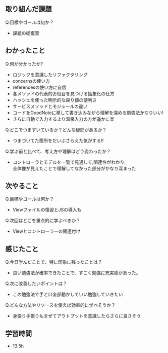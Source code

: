 ## 取り組んだ課題
Q.目標やゴールは何か？  
+ 課題の総復習


## わかったこと
Q.何が分かったか?  
+ ロジックを意識したリファクタリング
+ concernsの使い方
+ referencesの使い方に自信
+ 各メソッドの代表的お役目を見つける抽象化の仕方
+ ハッシュを使った明示的な戻り値の便利さ
+ サービスメソッドとモジュールの違い
+ コードをGoodNoteに移して書き込みながら理解を深める勉強法かなりいい!
+ さらに自動で入力するより温泉入力の方が遥かに楽


Q.どこでつまずいているか？どんな疑問があるか？
+ つまづいてた箇所をだいぶさらえた気がする!!


Q.学ぶ前と比べて、考え方や理解はどう変わったか？
+ コントローラとモデルを一覧で見通して,関連性がわかり,  
全体像が見えたことで理解してなかった部分がかなり深まった


## 次やること
Q.目標やゴールは何か？  
+ Viewファイルの復習とJSの導入も


Q.次回はどこを重点的に学ぶべきか？  
+ Viewとコントローラーの関連付け


## 感じたこと
Q.今日学んだことで、特に印象に残ったことは？  
+ 良い勉強法が確率できたことで、すごく勉強に充実感があった。


Q.次に改善したいポイントは？  
+ この勉強法で手と口全部動かしていい勉強していきたい


Q.どんな方法やリソースを使えば効率的に学べそうか？
+ 身振り手振りもまぜてアウトプットを意識したらさらに良さそう


## 学習時間
+ 13.5h
